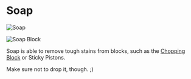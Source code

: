# Soap

![Soap](item:betterwithmods:material@50)

![Soap Block](block:betterwithmods:aesthetic:10)

Soap is able to remove tough stains from blocks, such as the [Chopping Block](../blocks/chopping_block.md) or Sticky Pistons.

Make sure not to drop it, though. ;)